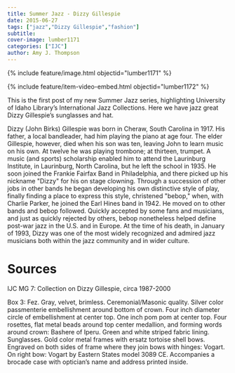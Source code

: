 ```yaml
---
title: Summer Jazz - Dizzy Gillespie
date: 2015-06-27
tags: ["jazz","Dizzy Gillespie","fashion"]
subtitle: 
cover-image: lumber1171
categories: ["IJC"]
author: Amy J. Thompson
---
```


{% include feature/image.html objectid="lumber1171" %}

{% include feature/item-video-embed.html objectid="lumber1172" %}

This is the first post of my new Summer Jazz series, highlighting University of Idaho Library’s International Jazz Collections.  Here we have jazz great Dizzy Gillespie’s sunglasses and hat.

Dizzy (John Birks) Gillespie was born in Cheraw, South Carolina in 1917. His father, a local bandleader, had him playing the piano at age four. The elder Gillespie, however, died when his son was ten, leaving John to learn music on his own. At twelve he was playing trombone; at thirteen, trumpet. A music (and sports) scholarship enabled him to attend the Laurinburg Institute, in Laurinburg, North Carolina, but he left the school in 1935. He soon joined the Frankie Fairfax Band in Philadelphia, and there picked up his nickname "Dizzy" for his on stage clowning. Through a succession of other jobs in other bands he began developing his own distinctive style of play, finally finding a place to express this style, christened "bebop," when, with Charlie Parker, he joined the Earl Hines band in 1942. He moved on to other bands and bebop followed. Quickly accepted by some fans and musicians, and just as quickly rejected by others, bebop nonetheless helped define post-war jazz in the U.S. and in Europe. At the time of his death, in January of 1993, Dizzy was one of the most widely recognized and admired jazz musicians both within the jazz community and in wider culture.

# Sources

IJC MG 7: Collection on Dizzy Gillespie, circa 1987-2000

Box 3: Fez. Gray, velvet, brimless. Ceremonial/Masonic quality. Silver color passmenterie embellishment around bottom of crown. Four inch diameter circle of embellishment at center top. One inch pom pom at center top. Four rosettes, flat metal beads around top center medallion, and forming words around crown: Bashere of Iperu. Green and white striped fabric lining.  Sunglasses. Gold color metal frames with ersatz tortoise shell bows. Engraved on both sides of frame where they join bows with hinges: Vogart. On right bow: Vogart by Eastern States model 3089 CE. Accompanies a brocade case with optician’s name and address printed inside.